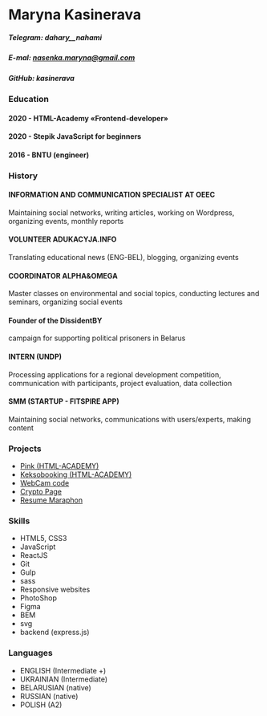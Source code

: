 Maryna Kasinerava 
============

##### Telegram: **dahary__nahami**
##### E-mal: **nasenka.maryna@gmail.com**
##### GitHub: **kasinerava**

### Education

#### 2020 - HTML-Academy «Frontend-developer»
#### 2020 - Stepik JavaScript for beginners
#### 2016 - BNTU (engineer)

### History

#### INFORMATION AND COMMUNICATION SPECIALIST AT OEEC
Maintaining social networks, writing articles, 
working on Wordpress, organizing events, monthly reports
#### VOLUNTEER ADUKACYJA.INFO
Translating educational news (ENG-BEL), blogging, organizing events
#### COORDINATOR ALPHA&OMEGA
Master classes on environmental and social topics, conducting lectures and seminars,
organizing social events
#### Founder of the DissidentBY
campaign for supporting political prisoners in Belarus
#### INTERN (UNDP)
Processing applications for a regional development competition, communication
with participants, project evaluation, data collection
#### SMM (STARTUP - FITSPIRE APP)
Maintaining social networks, communications with users/experts, making content

### Projects

- [Pink (HTML-ACADEMY)](https://kasinerava.github.io/1439613-pink-20/build/index.html)
- [Keksobooking (HTML-ACADEMY)](https://github.com/Kasinerava/1439613-keksobooking-21)
- [WebCam code](https://codepen.io/kasinerava/pen/yLayRwN?editors=0011)
- [Crypto Page](https://kasinerava.github.io/zadanie-testowe-crypto/build/)
- [Resume Maraphon](https://goit-maraphon-finish.netlify.app)

### Skills 

- HTML5, CSS3
- JavaScript
- ReactJS
- Git
- Gulp
- sass
- Responsive websites
- PhotoShop
- Figma
- BEM
- svg
- backend (express.js)

### Languages 

- ENGLISH (Intermediate +)
- UKRAINIAN (Intermediate)
- BELARUSIAN (native)
- RUSSIAN (native)
- POLISH (A2)